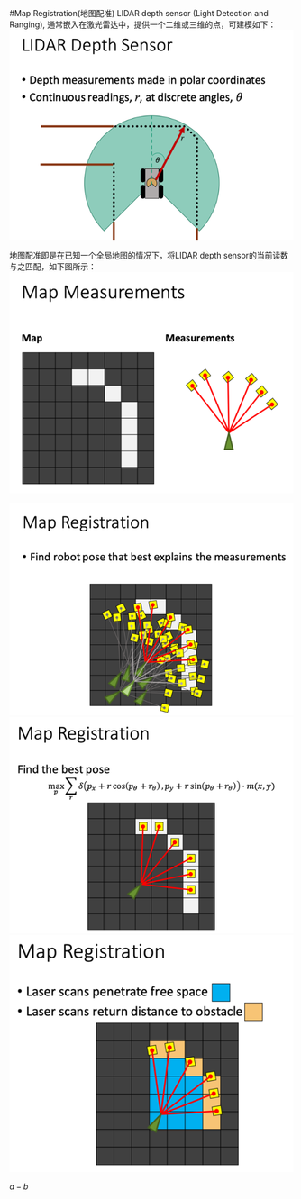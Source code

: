 #Map Registration(地图配准)
LIDAR depth sensor (Light Detection and Ranging), 通常嵌入在激光雷达中，提供一个二维或三维的点，可建模如下：
![Alt text](./1546193899530.png)

地图配准即是在已知一个全局地图的情况下，将LIDAR depth sensor的当前读数与之匹配，如下图所示：
![Alt text](./1546193952850.png)

![Alt text](./1546193969018.png)
![Alt text](./1546193984129.png)
![Alt text](./1546193989361.png)

$a-b$